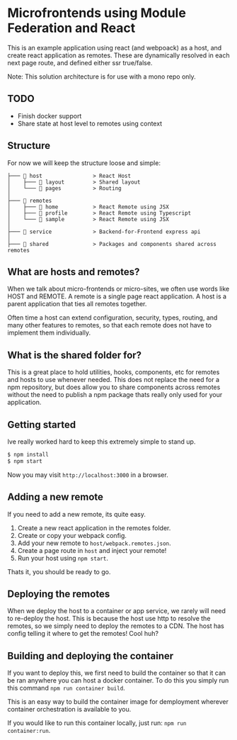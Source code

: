 # Microfrontends using Module Federation and React
This is an example application using react (and webpoack) as a host, and create react application as remotes. These are dynamically resolved in each next page route, and defined either ssr true/false.

Note: This solution architecture is for use with a mono repo only.

## TODO
- Finish docker support
- Share state at host level to remotes using context

## Structure

For now we will keep the structure loose and simple:

```
├─── 📁 host                > React Host
│    ├─── 📁 layout         > Shared layout
│    └─── 📁 pages          > Routing
│
├─── 📁 remotes
│    ├─── 📁 home           > React Remote using JSX
│    ├─── 📁 profile        > React Remote using Typescript
│    └─── 📁 sample         > React Remote using JSX
│
├─── 📁 service             > Backend-for-Frontend express api
│
├─── 📁 shared              > Packages and components shared across remotes
```

## What are hosts and remotes?

When we talk about micro-frontends or micro-sites, we often use words like HOST and REMOTE. A remote is a single page react application. A host is a parent application that ties all remotes together.

Often time a host can extend configuration, security, types, routing, and many other features to remotes, so that each remote does not have to implement them individually.


## What is the shared folder for?

This is a great place to hold utilities, hooks, components, etc for remotes and hosts to use whenever needed. This does not replace the need for a npm repository, but does allow you to share components across remotes without the need to publish a npm package thats really only used for your application.

## Getting started
Ive really worked hard to keep this extremely simple to stand up.

```bash
$ npm install
$ npm start
```

Now you may visit `http://localhost:3000` in a browser.

## Adding a new remote
If you need to add a new remote, its quite easy. 

1) Create a new react application in the remotes folder.
2) Create or copy your webpack config.
3) Add your new remote to `host/webpack.remotes.json`.
4) Create a page route in `host` and inject your remote!
5) Run your host using `npm start`.

Thats it, you should be ready to go.

## Deploying the remotes

When we deploy the host to a container or app service, we rarely will need to re-deploy the host. This is because the host use http to resolve the remotes, so we simply need to deploy the remotes to a CDN. The host has config telling it where to get the remotes! Cool huh?

## Building and deploying the container

If you want to deploy this, we first need to build the container so that it can be ran anywhere you can host a docker container. To do this you simply run this command `npm run container build`.

This is an easy way to build the container image for demployment wherever container orchestration is available to you.

If you would like to run this container locally, just run: `npm run container:run`.
